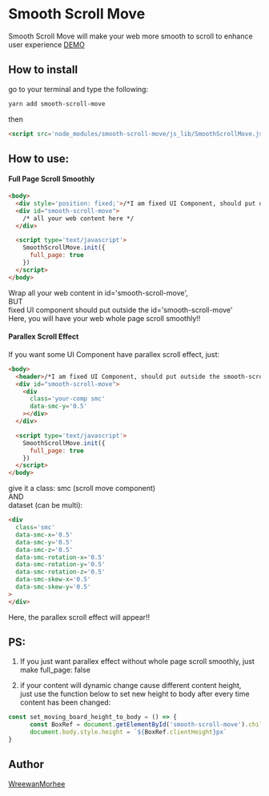 # Smooth Scroll Move
Smooth Scroll Move will make your web more smooth to scroll to enhance user experience
[DEMO](https://event.hearst.com.tw/uiuxstoredemo/smoothscrollmove/)


## How to install
go to your terminal and type the following:
```bash
yarn add smooth-scroll-move
```
then                 
```html
<script src='node_modules/smooth-scroll-move/js_lib/SmoothScrollMove.js'></script>
```

## How to use:

#### Full Page Scroll Smoothly
```html
<body>
  <div style='position: fixed;'>/*I am fixed UI Component, should put outside the smooth-scroll-move*/</div>
  <div id="smooth-scroll-move">
    /* all your web content here */
  </div>

  <script type='text/javascript'>
    SmoothScrollMove.init({
      full_page: true
    })
  </script>
</body>
```                    
Wrap all your web content in id='smooth-scroll-move',               
BUT                   
fixed UI component should put outside the id='smooth-scroll-move'                
Here, you will have your web whole page scroll smoothly!!                      



#### Parallex Scroll Effect                        
If you want some UI Component have parallex scroll effect, just:
```html
<body>
  <header>/*I am fixed UI Component, should put outside the smooth-scroll-move*/</header>
  <div id="smooth-scroll-move">
    <div
      class='your-comp smc'
      data-smc-y='0.5'
    ></div>
  </div>

  <script type='text/javascript'>
    SmoothScrollMove.init({
      full_page: true
    })
  </script>
</body>
```
give it a class: smc (scroll move component)              
AND           
dataset (can be multi):            
```html     
<div
  class='smc'
  data-smc-x='0.5'                        
  data-smc-y='0.5'      
  data-smc-z='0.5'                        
  data-smc-rotation-x='0.5'                        
  data-smc-rotation-y='0.5'                        
  data-smc-rotation-z='0.5'                        
  data-smc-skew-x='0.5'                        
  data-smc-skew-y='0.5'   
>  
</div>      
```           
Here, the parallex scroll effect will appear!!

## PS:
1. If you just want parallex effect without whole page scroll smoothly, just make full_page: false

2. if your content will dynamic change cause different content height,                     
just use the function below to set new height to body after every time content has been changed:
```js
const set_moving_board_height_to_body = () => {
      const BoxRef = document.getElementById('smooth-scroll-move').children[0]
      document.body.style.height = `${BoxRef.clientHeight}px`
}
```

## Author
[WreewanMorhee](https://github.com/WreewanMorhee)
